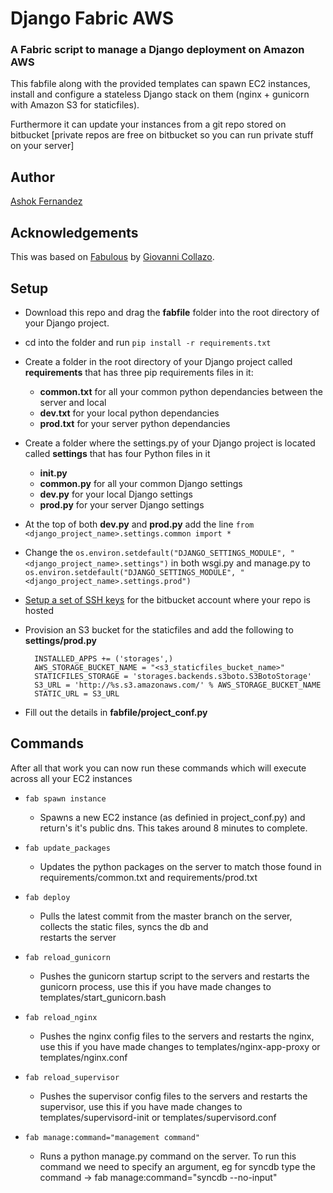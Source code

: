 # Django Fabric AWS
### A Fabric script to manage a Django deployment on Amazon AWS

This fabfile along with the provided templates can spawn EC2 instances, install and configure a stateless Django stack on them (nginx + gunicorn with Amazon S3 for staticfiles). 

Furthermore it can update your instances from a git repo stored on bitbucket [private repos are free on bitbucket so you can run private stuff on your server]

## Author
[Ashok Fernandez](https://github.com/ashokfernandez/)

## Acknowledgements
This was based on [Fabulous](https://github.com/gcollazo/Fabulous) by [Giovanni Collazo](https://github.com/gcollazo).


## Setup
 * Download this repo and drag the **fabfile** folder into the root directory of your Django project. 
 * cd into the folder and run `pip install -r requirements.txt`
 * Create a folder in the root directory of your Django project called **requirements** that has three pip requirements files in it:
    * **common.txt** for all your common python dependancies between the server and local
    * **dev.txt** for your local python dependancies
    * **prod.txt** for your server python dependancies

* Create a folder where the settings.py of your Django project is located called **settings** that has four Python files in it
    * **__init__.py**
    * **common.py** for all your common Django settings
    * **dev.py** for your local Django settings
    * **prod.py** for your server Django settings
* At the top of both **dev.py** and **prod.py** add the line `from <django_project_name>.settings.common import *`
* Change the `os.environ.setdefault("DJANGO_SETTINGS_MODULE", "<django_project_name>.settings")` in both wsgi.py and manage.py to `os.environ.setdefault("DJANGO_SETTINGS_MODULE", "<django_project_name>.settings.prod")`
* [Setup a set of SSH keys](https://confluence.atlassian.com/display/BITBUCKET/Set+up+SSH+for+Git) for the bitbucket account where your repo is hosted
* Provision an S3 bucket for the staticfiles and add the following to **settings/prod.py**
    
        INSTALLED_APPS += ('storages',)
        AWS_STORAGE_BUCKET_NAME = "<s3_staticfiles_bucket_name>"
        STATICFILES_STORAGE = 'storages.backends.s3boto.S3BotoStorage'
        S3_URL = 'http://%s.s3.amazonaws.com/' % AWS_STORAGE_BUCKET_NAME
        STATIC_URL = S3_URL

* Fill out the details in **fabfile/project_conf.py**

## Commands
After all that work you can now run these commands which will execute across all your EC2 instances

- `fab spawn instance` 
    - Spawns a new EC2 instance (as definied in project_conf.py) and return's it's public dns. This takes around 8 minutes to complete.

- `fab update_packages`
    - Updates the python packages on the server to match those found in requirements/common.txt and 
      requirements/prod.txt

- `fab deploy`
    - Pulls the latest commit from the master branch on the server, collects the static files, syncs the db and                   
      restarts the server

- `fab reload_gunicorn`
    - Pushes the gunicorn startup script to the servers and restarts the gunicorn process, use this if you 
      have made changes to templates/start_gunicorn.bash

- `fab reload_nginx`
    - Pushes the nginx config files to the servers and restarts the nginx, use this if you 
      have made changes to templates/nginx-app-proxy or templates/nginx.conf

- `fab reload_supervisor`
    - Pushes the supervisor config files to the servers and restarts the supervisor, use this if you 
      have made changes to templates/supervisord-init or templates/supervisord.conf

- `fab manage:command="management command"`
    - Runs a python manage.py command on the server. To run this command we need to specify an argument, eg for syncdb
      type the command -> fab manage:command="syncdb --no-input"
